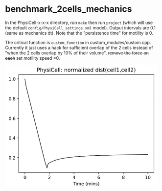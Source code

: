 # benchmark_2cells_mechanics

In the PhysiCell-x-x-x directory, run `make` then run `project` (which will use the default `config/PhysiCell_settings.xml` model). Output intervals are 0.1 (same as mechanics dt). Note that the "persistence time" for motility is 0.

The critical function is `custom_function` in custom_modules/custom.cpp. Currently it just uses a hack for sufficient overlap of the 2 cells instead of "when the 2 cells overlap by 10% of their volume", ~~remove the force on each~~ set motility speed =0.

<img src="normalized_dist.png" width="500">

